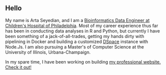 
## Hello

My name is Arta Seyedian, and I am a [Bioinformatics Data Engineer at Children's Hospital of Philadelphia](https://www.research.chop.edu/pedsnet). Most of my career experience thus far has been in conducting data analyses in R and Python, but currently I have been something of a jack-of-all-trades, getting my hands dirty with pipelining in Docker and building a customized [DSpace](https://github.com/DSpace/DSpace) instance with Node.Js. I am also pursuing a Master's of Computer Science at the University of Illinois, Urbana-Champaign.

In my spare time, I have been working on building [my professional website. Check it out!](https://www.artaseyedian.com)
